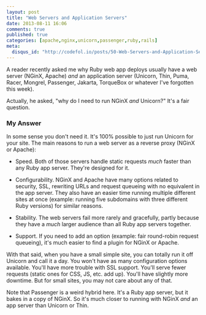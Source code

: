 ```yaml
---
layout: post
title: "Web Servers and Application Servers"
date: 2013-08-11 16:06
comments: true
published: true
categories: [apache,nginx,unicorn,passenger,ruby,rails]
meta:
  disqus_id: "http://codefol.io/posts/50-Web-Servers-and-Application-Servers"
---
```

A reader recently asked me why Ruby web app deploys usually have a web server (NGinX, Apache) <i>and</i> an application server (Unicorn, Thin, Puma, Racer, Mongrel, Passenger, Jakarta, TorqueBox or whatever I've forgotten this week).

Actually, he asked, "why do I need to run NGinX <i>and</i> Unicorn?"  It's a fair question.

### My Answer

In some sense you don't need it.  It's 100% possible to just run Unicorn for your site.  The main reasons to run a web server as a reverse proxy (NGinX or Apache):

* Speed.  Both of those servers handle static requests *much* faster than any Ruby app server.  They're designed for it.

* Configurability.  NGinX and Apache have many options related to security, SSL, rewriting URLs and request queueing with no equivalent in the app server.  They also have an easier time running multiple different sites at once (example: running five subdomains with three different Ruby versions) for similar reasons.

* Stability.  The web servers fail more rarely and gracefully, partly because they have a *much* larger audience than all Ruby app servers together.

* Support.  If you need to add an option (example: fair round-robin request queueing), it's much easier to find a plugin for NGinX or Apache.

With that said, when you have a small simple site, you can totally run it off Unicorn and call it a day.  You won't have as many configuration options available.  You'll have more trouble with SSL support.  You'll serve fewer requests (static ones for CSS, JS, etc. add up).  You'll have slightly more downtime.  But for small sites, you may not care about any of that.

Note that Passenger is a weird hybrid here.  It's a Ruby app server, but it bakes in a copy of NGinX.  So it's much closer to running with NGinX *and* an app server than Unicorn or Thin.

